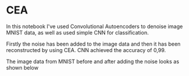 # CEA
In this notebook I've used Convolutional Autoencoders to denoise image MNIST data, as well as used simple CNN for classification.

Firstly the noise has been added to the image data and then it has been reconstructed by using CEA.
CNN achieved the accuracy of 0,99.

The image data from MNIST before and after adding the noise looks as shown below

